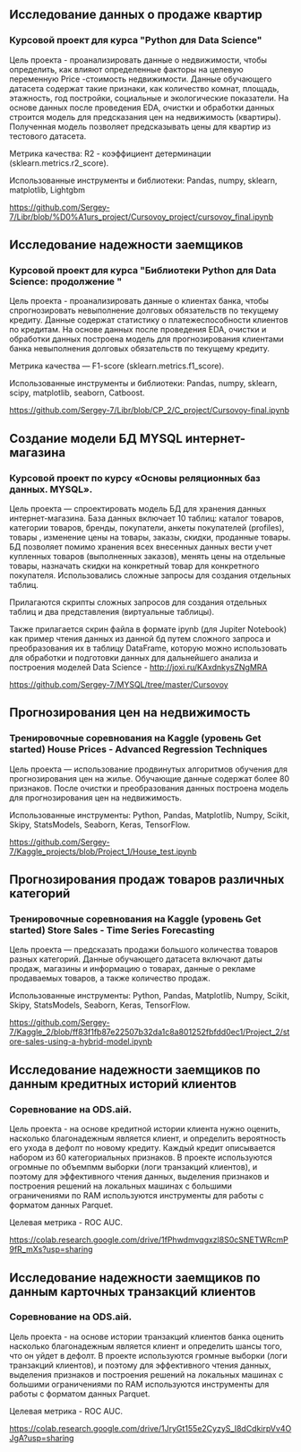 ## Исследование данных о продаже квартир

### Курсовой проект для курса "Python для Data Science" 

Цель проекта - проанализировать данные о недвижимости, чтобы определить, как влияют определенные факторы на целевую переменную Price -стоимость недвижимости.        Данные обучающего датасета содержат такие признаки, как количество комнат, площадь, этажность, год постройки, социальные и экологические показатели. На основе данных после проведения EDA, очистки и обработки данных строится модель для предсказания цен на недвижимость (квартиры). Полученная модель позволяет предсказывать цены для квартир из тестового датасета. 

Метрика качества: R2 - коэффициент детерминации (sklearn.metrics.r2_score).

Использованные инструменты и библиотеки: Pandas, numpy, sklearn, matplotlib, Lightgbm

https://github.com/Sergey-7/Libr/blob/%D0%A1urs_project/Cursovoy_project/cursovoy_final.ipynb

## Исследование надежности заемщиков

### Курсовой проект для курса "Библиотеки Python для Data Science: продолжение "  

Цель проекта - проанализировать данные о клиентах банка, чтобы спрогнозировать невыполнение долговых обязательств по текущему кредиту. Данные содержат статистику о платежеспособности клиентов по кредитам. На основе данных после проведения EDA, очистки и обработки данных построена модель для прогнозирования клиентами банка невыполнения долговых обязательств по текущему кредиту. 

Метрика качества — F1-score (sklearn.metrics.f1_score). 

Использованные инструменты и библиотеки: Pandas, numpy, sklearn, scipy, matplotlib, seaborn, Catboost. 

https://github.com/Sergey-7/Libr/blob/CP_2/C_project/Cursovoy-final.ipynb


## Создание модели БД MYSQL интернет-магазина

### Курсовой проект по курсу «Основы реляционных баз данных. MYSQL». 

 
Цель проекта — спроектировать модель БД для хранения данных интернет-магазина. База данных включает 10 таблиц: каталог товаров, категории товаров, бренды, покупатели, анкеты покупателей (profiles), товары , изменение цены на товары, заказы, скидки, проданные товары. БД позволяет помимо хранения всех внесенных данных вести учет купленных товаров (выполненных заказов), менять цены на отдельные товары, назначать скидки на конкретный товар для конкретного покупателя.
Использовались сложные запросы для создания отдельных таблиц.

Прилагаются скрипты сложных запросов для создания отдельных таблиц и два представления (виртуальные таблицы).

Также прилагается скрин файла в формате ipynb (для Jupiter Notebook) как пример чтения данных из данной бд 
путем сложного запроса и преобразования их в таблицу DataFrame, которую можно использовать для обработки и подготовки данных
для дальнейшего анализа и построения моделей Data Science - http://joxi.ru/KAxdnkysZNgMRA

https://github.com/Sergey-7/MYSQL/tree/master/Cursovoy

## Прогнозирования цен на недвижимость

### Тренировочные соревнования на Kaggle (уровень Get started) House Prices - Advanced Regression Techniques    

Цель проекта — использование продвинутых алгоритмов обучения для прогнозирования цен на жилье. Обучающие данные содержат более 80 признаков. После очистки и преобразования данных построена модель для прогнозирования цен на недвижимость. 

Использованные инструменты: Python, Pandas, Matplotlib, Numpy, Scikit, Skipy, StatsModels, Seaborn, Keras, TensorFlow.

https://github.com/Sergey-7/Kaggle_projects/blob/Project_1/House_test.ipynb

## Прогнозирования продаж товаров различных категорий

### Тренировочные соревнования на Kaggle (уровень Get started)  Store Sales - Time Series Forecasting    

Цель проекта — предсказать продажи большого количества товаров разных категорий. Данные обучающего датасета включают даты продаж, магазины и информацию о товарах, данные о рекламе продаваемых товаров, а также количество продаж. 

Использованные инструменты: Python, Pandas, Matplotlib, Numpy, Scikit, Skipy, StatsModels, Seaborn, Keras, TensorFlow.

https://github.com/Sergey-7/Kaggle_2/blob/ff83f1fb87e22507b32da1c8a801252fbfdd0ec1/Project_2/store-sales-using-a-hybrid-model.ipynb

## Исследование надежности заемщиков по данным кредитных историй клиентов

###  Соревнование на ODS.aiй.  

Цель проекта - на основе кредитной истории клиента нужно оценить, насколько благонадежным является клиент, и определить вероятность его ухода в дефолт по новому кредиту. Каждый кредит описывается набором из 60 категориальных признаков. В проекте используются огромные по объемпмм выборки (логи транзакций клиентов), и поэтому для эффективного чтения данных, выделения признаков и построения решений на локальных машинах с большими ограничениями по RAM используются инструменты для работы с форматом данных Parquet. 

Целевая метрика - ROC AUC.

https://colab.research.google.com/drive/1fPhwdmvqgxzl8S0cSNETWRcmP9fR_mXs?usp=sharing


## Исследование надежности заемщиков по данным карточных транзакций клиентов

###  Соревнование на ODS.aiй.  

Цель проекта - на основе истории транзакций клиентов банка оценить насколько благонадежным является клиент и определить шансы того, что он уйдет в дефолт. В проекте используются громные выборки (логи транзакций клиентов), и поэтому для эффективного чтения данных, выделения признаков и построения решений на локальных машинах с большими ограничениями по RAM используются инструменты для работы с форматом данных Parquet. 

Целевая метрика - ROC AUC.

https://colab.research.google.com/drive/1JryGt155e2CyzyS_I8dCdkirpVv4OJgA?usp=sharing





